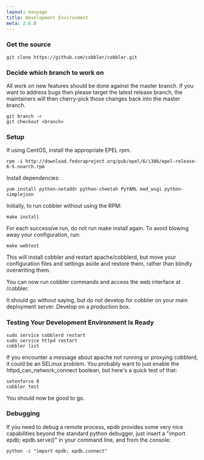 ```yaml
---
layout: manpage
title: Development Environment
meta: 2.6.0
---
```


### Get the source

    git clone https://github.com/cobbler/cobbler.git

### Decide which branch to work on

All work on new features should be done against the master branch. If you want to address bugs then please target the latest release branch, the maintainers will then cherry-pick those changes back into the master branch.

    git branch -r
    git checkout <branch>

### Setup

If using CentOS, install the appropriate EPEL rpm.  

    rpm -i http://download.fedoraproject.org/pub/epel/6/i386/epel-release-6-5.noarch.rpm

Install dependencies:

    yum install python-netaddr python-cheetah PyYAML mod_wsgi python-simplejson

Initially, to run cobbler without using the RPM:

    make install

For each successive run, do not run make install again.  To avoid blowing away your configuration, run: 

    make webtest

This will install cobbler and restart apache/cobblerd, but move your configuration files and settings aside and restore them, rather than blindly overwriting them.

You can now run cobbler commands and access the web interface at /cobbler.

It should go without saying, but do not develop for cobbler on your main deployment server.  Develop on a production box.

### Testing Your Development Environment Is Ready

    sudo service cobblerd restart
    sudo service httpd restart
    cobbler list

If you encounter a message about apache not running or proxying cobblerd, it could be an SELinux problem.  You probably want to just enable the httpd_can_network_connect boolean, but here's a quick test of that:

    setenforce 0
    cobbler test

You should now be good to go.

### Debugging

If you need to debug a remote process, epdb provides some very nice capabilities beyond the standard python debugger, just insert a "import epdb; epdb.serve()" in your command line, and from the console:

    python -c "import epdb; epdb.connect"

